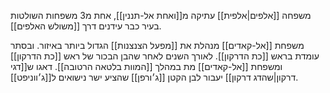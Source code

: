 משפחה [[אלפים|אלפית]] עתיקה מ[[ואחת אל-תננין]], אחת מ3 משפחות השולטות בעיר כבר עידנים דרך [[משולש האלפים]].

משפחת [[אל-קאדים]] מנהלת את [[מפעל הצנצנות]] הגדול ביותר באיזור.
ובסתר עומדת בראש [[כת הדרקון]].
לאורך השנים
לאחר שהבן הבכור של ראש [[כת הדרקון]] ומשפחת [[אל-קאדים]] מת במהלך [[המוות בלטאה הרטובה]]. דאגו ש[[דגי דרקון|שהדג דרקון]] יעבור לבן הקטן [[ג׳ורפן]] שהציע ישר נישואים ל[[ג׳ווניפט]].

